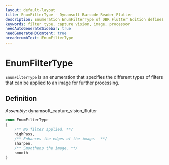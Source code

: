```yaml
---
layout: default-layout
title: EnumFilterType - Dynamsoft Barcode Reader Flutter
description: Enumeration EnumFilterType of DBR Flutter Edition defines the types of filters that can be applied to an image.
keywords: filter type, capture vision, image, processor
needAutoGenerateSidebar: true
needGenerateH3Content: true
breadcrumbText: EnumFilterType
---
```


# EnumFilterType

`EnumFilterType` is an enumeration that specifies the different types of filters that can be applied to an image for further processing.

## Definition

*Assembly:* dynamsoft_capture_vision_flutter

```dart
enum EnumFilterType
{
    /** No filter applied. **/
    highPass,
    /** Enhances the edges of the image.  **/
    sharpen,
    /** Smoothens the image. **/
    smooth
}
```
